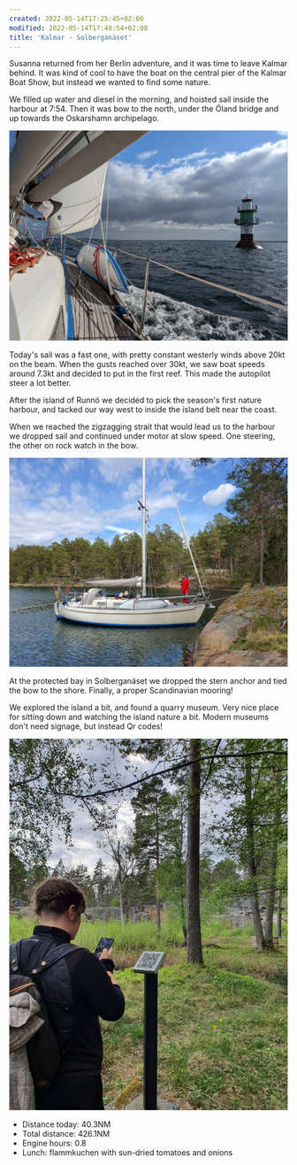 ```yaml
---
created: 2022-05-14T17:25:45+02:00
modified: 2022-05-14T17:40:54+02:00
title: 'Kalmar - Solberganäset'
---
```


Susanna returned from her Berlin adventure, and it was time to leave Kalmar behind. It was kind of cool to have the boat on the central pier of the Kalmar Boat Show, but instead we wanted to find some nature.

We filled up water and diesel in the morning, and hoisted sail inside the harbour at 7:54. Then it was bow to the north, under the Öland bridge and up towards the Oskarshamn archipelago.

![Heading out of Kalmar](../2022/6d7ed567178d35ca7e3910ab59544d2c.jpg) 

Today's sail was a fast one, with pretty constant westerly winds above 20kt on the beam. When the gusts reached over 30kt, we saw boat speeds around 7.3kt and decided to put in the first reef. This made the autopilot steer a lot better.

After the island of Runnö we decided to pick the season's first nature harbour, and tacked our way west to inside the island belt near the coast. 

When we reached the zigzagging strait that would lead us to the harbour we dropped sail and continued under motor at slow speed. One steering, the other on rock watch in the bow.

![Tied up](../2022/625f7dc31a92834cdcf3c2adc356d11b.jpg) 

At the protected bay in Solberganäset we dropped the stern anchor and tied the bow to the shore. Finally, a proper Scandinavian mooring!

We explored the island a bit, and found a quarry museum. Very nice place for sitting down and watching the island nature a bit. Modern museums don't need signage, but instead Qr codes!

![Näset museum](../2022/3de4c2427f6d4ed59b9c8223d3ebd4f0.jpg) 

* Distance today: 40.3NM
* Total distance: 426.1NM
* Engine hours: 0.8
* Lunch: flammkuchen with sun-dried tomatoes and onions
